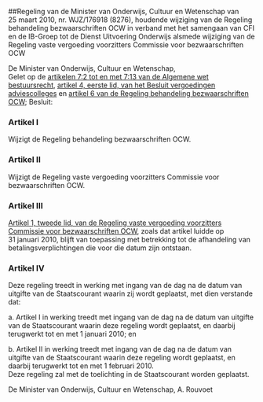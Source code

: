 <meta http-equiv='Content-Type' content='text/html; charset=utf-8' />

##Regeling van de Minister van Onderwijs, Cultuur en Wetenschap van 25 maart 2010, nr. WJZ/176918 (8276), houdende wijziging van de Regeling behandeling bezwaarschriften OCW in verband met het samengaan van CFI en de IB-Groep tot de Dienst Uitvoering Onderwijs alsmede wijziging van de Regeling vaste vergoeding voorzitters Commissie voor bezwaarschriften OCW

De Minister van Onderwijs, Cultuur en Wetenschap,  
Gelet op de [artikelen 7:2 tot en met 7:13 van de Algemene wet bestuursrecht](../../../../../../../../../wet/algemene/wet/bestuursrecht/BWBR0005537/README.md), [artikel 4, eerste lid, van het Besluit vergoedingen adviescolleges](../../../../../../../../../AMvB/besluit/vergoedingen/adviescolleges/en/commissies/BWBR0025279/README.md) en [artikel 6 van de Regeling behandeling bezwaarschriften OCW](../../../../../../../../../ministeriele-regeling/regeling/behandeling/bezwaarschriften/ocw/BWBR0023195/README.md);
Besluit:    

### Artikel  I  

Wijzigt de Regeling behandeling bezwaarschriften OCW. 

### Artikel  II  

Wijzigt de Regeling vaste vergoeding voorzitters Commissie voor bezwaarschriften OCW. 

### Artikel  III  

[Artikel 1, tweede lid, van de Regeling vaste vergoeding voorzitters Commissie voor bezwaarschriften OCW](../../../../../../../../../ministeriele-regeling/regeling/vaste/vergoeding/voorzitters/commissie/voor/bezwaarschriften/ocw/BWBR0026035/README.md), zoals dat artikel luidde op 31 januari 2010, blijft van toepassing met betrekking tot de afhandeling van betalingsverplichtingen die voor die datum zijn ontstaan. 

### Artikel  IV  

Deze regeling treedt in werking met ingang van de dag na de datum van uitgifte van de Staatscourant waarin zij wordt geplaatst, met dien verstande dat: 

a. Artikel I in werking treedt met ingang van de dag na de datum van uitgifte van de Staatscourant waarin deze regeling wordt geplaatst, en daarbij terugwerkt tot en met 1 januari 2010; en  

b. Artikel II in werking treedt met ingang van de dag na de datum van uitgifte van de Staatscourant waarin deze regeling wordt geplaatst, en daarbij terugwerkt tot en met 1 februari 2010.   
Deze regeling zal met de toelichting in de Staatscourant worden geplaatst.  

De 
Minister van Onderwijs, Cultuur en Wetenschap, 
A. Rouvoet     
